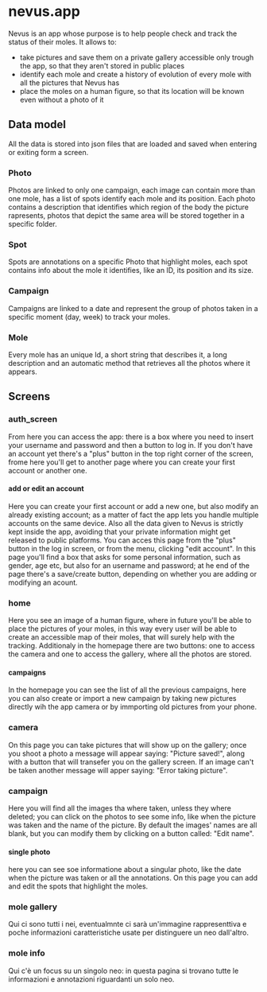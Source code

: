 # nevus.app
Nevus is an app whose purpose is to help people check and track the status of their moles. It allows to: 
- take pictures and save them on a private gallery accessible only trough the app, so that they aren't stored in public places
- identify each mole and create a history of evolution of every mole with all the pictures that Nevus has
- place the moles on a human figure, so that its location will be known even without a photo of it

## Data model
All the data is stored into json files that are loaded and saved when entering or exiting form a screen.
### Photo
Photos are linked to only one campaign, each image can contain more than one mole, has a list of spots identify each mole and its position. Each photo contains a description that identifies which region of the body the picture rapresents, photos that depict the same area will be stored together in a specific folder.
### Spot
Spots are annotations on a specific Photo that highlight moles, each spot contains info about the mole it identifies, like an ID, its position and its size. 
### Campaign
Campaigns are linked to a date and represent the group of photos taken in a specific moment (day, week) to track your moles.
### Mole
Every mole has an unique Id, a short string that describes it, a long description and 
an automatic method that retrieves all the photos where it appears.

## Screens
### auth_screen
From here you can access the app: there is a box where you need to insert your username and password and then a button to log in. If you don't have an account yet there's a "plus" button in the top right corner of the screen, frome here you'll get to another page where you can create your first account or another one.
#### add or edit an account
Here you can create your first account or add a new one, but also modify an already existing account; as a matter of fact the app lets you handle multiple accounts on the same device. Also all the data given to Nevus is strictly kept inside the app, avoiding that your private information might get released to public platforms. You can acces this page from the "plus" button in the log in screen, or from the menu, clicking "edit account". In this page you'll find a box that asks for some personal information, such as gender, age etc, but also for an username and password; at he end of the page there's a save/create button, depending on whether you are adding or modifying an acount.
### home
Here you see an image of a human figure, where in future you'll be able to place the pictures of your moles, in this way every user will be able to create an accessible map of their moles, that will surely help with the tracking. Additionaly in the homepage there are two buttons: one to access the camera and one to access the gallery, where all the photos are stored.
#### campaigns
In the homepage you can see the list of all the previous campaigns, here you can also create or import a new campaign by taking new pictures directly wih the app camera or by immporting old pictures from your phone.
### camera
On this page you can take pictures that will show up on the gallery; once you shoot a photo a message will appear saying: "Picture saved!", along with a button that will transefer you on the gallery screen. If an image can't be taken another message will apper saying: "Error taking picture".
### campaign
Here you will find all the images tha where taken, unless they where deleted; you can click on the photos to see some info, like when the picture was taken and the name of the picture. By default the images' names are all blank, but you can modify them by clicking on a button called: "Edit name".
#### single photo
here you can see soe informatione about a singular photo, like the date when the picture was taken or all the annotations. On this page you can add and edit the spots that highlight the moles.
### mole gallery
Qui ci sono tutti i nei, eventualmnte ci sarà un'immagine rappresenttiva e poche informazioni caratteristiche usate per distinguere un neo dall'altro.
### mole info
Qui c'è un focus su un singolo neo: in questa pagina si trovano tutte le informazioni e annotazioni riguardanti un solo neo.